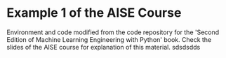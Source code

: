 # Example 1 of the AISE Course
Environment and code modified from the code repository for the 'Second Edition of Machine Learning Engineering with Python' book. 
Check the slides of the AISE course for explanation of this material. 
sdsdsdds
